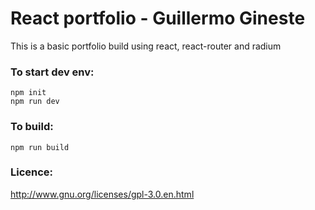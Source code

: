 # React portfolio - Guillermo Gineste

This is a basic portfolio build using react, react-router and radium

### To start dev env:
```
npm init
npm run dev
```

### To build:
```npm run build```

### Licence:
http://www.gnu.org/licenses/gpl-3.0.en.html
